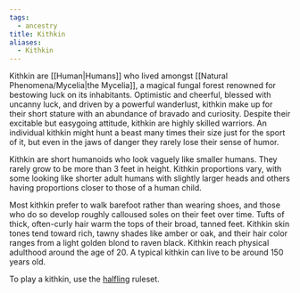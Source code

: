 ```yaml
---
tags:
  - ancestry
title: Kithkin
aliases:
  - Kithkin
---
```


Kithkin are [[Human|Humans]] who lived amongst [[Natural Phenomena/Mycelia|the Mycelia]], a magical fungal forest renowned for bestowing luck on its inhabitants. Optimistic and cheerful, blessed with uncanny luck, and driven by a powerful wanderlust, kithkin make up for their short stature with an abundance of bravado and curiosity. Despite their excitable but easygoing attitude, kithkin are highly skilled warriors. An individual kithkin might hunt a beast many times their size just for the sport of it, but even in the jaws of danger they rarely lose their sense of humor.

Kithkin are short humanoids who look vaguely like smaller humans. They rarely grow to be more than 3 feet in height. Kithkin proportions vary, with some looking like shorter adult humans with slightly larger heads and others having proportions closer to those of a human child.

Most kithkin prefer to walk barefoot rather than wearing shoes, and those who do so develop roughly calloused soles on their feet over time. Tufts of thick, often-curly hair warm the tops of their broad, tanned feet. Kithkin skin tones tend toward rich, tawny shades like amber or oak, and their hair color ranges from a light golden blond to raven black. Kithkin reach physical adulthood around the age of 20. A typical kithkin can live to be around 150 years old.

To play a kithkin, use the [halfling](https://2e.aonprd.com/Ancestries.aspx?ID=5) ruleset.